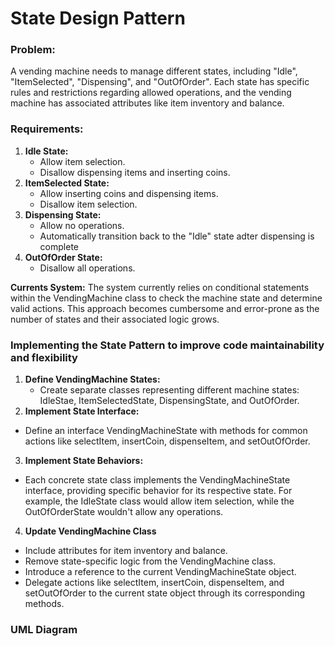 # State Design Pattern

### Problem:
A vending machine needs to manage different states, including "Idle", "ItemSelected", "Dispensing", and "OutOfOrder". Each state has specific rules and restrictions regarding allowed operations, and the vending machine has associated attributes like item inventory and balance.

### Requirements:
1. **Idle State:**
   - Allow item selection.
   - Disallow dispensing items and inserting coins.
3. **ItemSelected State:**
   - Allow inserting coins and dispensing items.
   - Disallow item selection.
5. **Dispensing State:**
   - Allow no operations.
   - Automatically transition back to the "Idle" state adter dispensing is complete
7. **OutOfOrder State:**
   - Disallow all operations.

**Currents System:** The system currently relies on conditional statements within the VendingMachine class to check the machine state and determine valid actions. This approach becomes cumbersome and error-prone as the number of states and their associated logic grows.

### **Implementing the State Pattern to improve code maintainability and flexibility**
1. **Define VendingMachine States:**
   - Create separate classes representing different machine states: IdleStae, ItemSelectedState, DispensingState, and OutOfOrder.
2. **Implement State Interface:**
  - Define an interface VendingMachineState with methods for common actions like selectItem, insertCoin, dispenseItem, and setOutOfOrder.
3. **Implement State Behaviors:**
  - Each concrete state class implements the VendingMachineState interface, providing specific behavior for its respective state. For example, the IdleState class would allow item selection, while the OutOfOrderState wouldn't allow any operations.
4. **Update VendingMachine Class**
  - Include attributes for item inventory and balance.
  - Remove state-specific logic from the VendingMachine class.
  - Introduce a reference to the current VendingMachineState object.
  - Delegate actions like selectItem, insertCoin, dispenseItem, and setOutOfOrder to the current state object through its corresponding methods.

### UML Diagram

    
   
